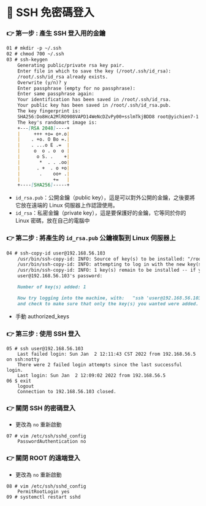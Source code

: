 # 📝 SSH 免密碼登入
### 👉 第一步 : 產生 SSH 登入用的金鑰
```markdown
01 # mkdir -p ~/.ssh
02 # chmod 700 ~/.ssh
03 # ssh-keygen
    Generating public/private rsa key pair.
    Enter file in which to save the key (/root/.ssh/id_rsa): 
    /root/.ssh/id_rsa already exists.
    Overwrite (y/n)? y
    Enter passphrase (empty for no passphrase): 
    Enter same passphrase again: 
    Your identification has been saved in /root/.ssh/id_rsa.
    Your public key has been saved in /root/.ssh/id_rsa.pub.
    The key fingerprint is:
    SHA256:Do8HcA2MlRO908VAPD14WeNcDZvPy00+sslmTkjBDD8 root@yichien7-1
    The key's randomart image is:
    +---[RSA 2048]----+
    |     +++ +o= o+.o|
    |    . +o. O Bo =.|
    |    . ...o E .=  |
    |     o  o . o  o |
    |      o S. .    +|
    |       *  . . .oo|
    |      . +  . o +o|
    |       .    oo+ .|
    |            +=   |
    +----[SHA256]-----+
```

* `id_rsa.pub`：公開金鑰（public key），這是可以對外公開的金鑰，之後要將它放在遠端的 Linux 伺服器上作認證使用。
* `id_rsa`：私密金鑰（private key），這是要保護好的金鑰，它等同於你的 Linux 密碼，放在自己的電腦中

### 👉 第二步 : 將產生的 `id_rsa.pub` 公鑰複製到 Linux 伺服器上

```markdown
04 # ssh-copy-id user@192.168.56.103
    /usr/bin/ssh-copy-id: INFO: Source of key(s) to be installed: "/root/.ssh/id_rsa.pub"
    /usr/bin/ssh-copy-id: INFO: attempting to log in with the new key(s), to filter out any that are already installed
    /usr/bin/ssh-copy-id: INFO: 1 key(s) remain to be installed -- if you are prompted now it is to install the new keys
    user@192.168.56.103's password: 

    Number of key(s) added: 1

    Now try logging into the machine, with:   "ssh 'user@192.168.56.103'"
    and check to make sure that only the key(s) you wanted were added.
```
* 手動 authorized_keys
### 👉 第三步 : 使用 SSH 登入
```
05 # ssh user@192.168.56.103
    Last failed login: Sun Jan  2 12:11:43 CST 2022 from 192.168.56.5 on ssh:notty
    There were 2 failed login attempts since the last successful login.
    Last login: Sun Jan  2 12:09:02 2022 from 192.168.56.5
06 $ exit
    logout
    Connection to 192.168.56.103 closed.
```

### 👉 關閉 SSH 的密碼登入
* 更改為 `no` 重新啟動
```
07 # vim /etc/ssh/sshd_config
    PasswordAuthentication no
```
### 👉 關閉 ROOT 的遠端登入
* 更改為 `no` 重新啟動
```
08 # vim /etc/ssh/sshd_config
    PermitRootLogin yes
09 # systemctl restart sshd
```
